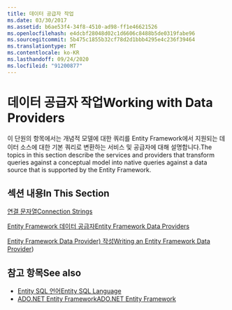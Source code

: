 ```yaml
---
title: 데이터 공급자 작업
ms.date: 03/30/2017
ms.assetid: b6ae53f4-34f8-4510-ad98-ff1e46621526
ms.openlocfilehash: e4dcbf28048d02c1d6606c8488b5de0319fabe96
ms.sourcegitcommit: 5b475c1855b32cf78d2d1bbb4295e4c236f39464
ms.translationtype: MT
ms.contentlocale: ko-KR
ms.lasthandoff: 09/24/2020
ms.locfileid: "91200877"
---
```

# <a name="working-with-data-providers"></a><span data-ttu-id="be3fc-102">데이터 공급자 작업</span><span class="sxs-lookup"><span data-stu-id="be3fc-102">Working with Data Providers</span></span>

<span data-ttu-id="be3fc-103">이 단원의 항목에서는 개념적 모델에 대한 쿼리를 Entity Framework에서 지원되는 데이터 소스에 대한 기본 쿼리로 변환하는 서비스 및 공급자에 대해 설명합니다.</span><span class="sxs-lookup"><span data-stu-id="be3fc-103">The topics in this section describe the services and providers that transform queries against a conceptual model into native queries against a data source that is supported by the Entity Framework.</span></span>  
  
## <a name="in-this-section"></a><span data-ttu-id="be3fc-104">섹션 내용</span><span class="sxs-lookup"><span data-stu-id="be3fc-104">In This Section</span></span>  

 [<span data-ttu-id="be3fc-105">연결 문자열</span><span class="sxs-lookup"><span data-stu-id="be3fc-105">Connection Strings</span></span>](connection-strings.md)  
  
 [<span data-ttu-id="be3fc-106">Entity Framework 데이터 공급자</span><span class="sxs-lookup"><span data-stu-id="be3fc-106">Entity Framework Data Providers</span></span>](data-providers.md)  
  
 <span data-ttu-id="be3fc-107">[Entity Framework Data Provider) 작성](/previous-versions/dotnet/netframework-4.0/ee789835(v=vs.100))</span><span class="sxs-lookup"><span data-stu-id="be3fc-107">[Writing an Entity Framework Data Provider](/previous-versions/dotnet/netframework-4.0/ee789835(v=vs.100)))</span></span>
  
## <a name="see-also"></a><span data-ttu-id="be3fc-108">참고 항목</span><span class="sxs-lookup"><span data-stu-id="be3fc-108">See also</span></span>

- [<span data-ttu-id="be3fc-109">Entity SQL 언어</span><span class="sxs-lookup"><span data-stu-id="be3fc-109">Entity SQL Language</span></span>](./language-reference/entity-sql-language.md)
- [<span data-ttu-id="be3fc-110">ADO.NET Entity Framework</span><span class="sxs-lookup"><span data-stu-id="be3fc-110">ADO.NET Entity Framework</span></span>](index.md)
